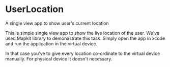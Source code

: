# UserLocation
A single view app to show user's current location

This is simple single view app to show the live location of the user. We've used Mapkit library to demonastrate this task.
Simply open the app in xcode and run the application in the virtual device.

In that case you've to give every location co-ordinate to the virtual device manually. For physical device it doesn't necessary.
